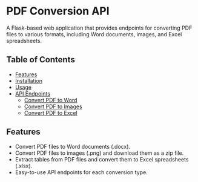 # PDF Conversion API

A Flask-based web application that provides endpoints for converting PDF files to various formats, including Word documents, images, and Excel spreadsheets.

## Table of Contents

- [Features](#features)
- [Installation](#installation)
- [Usage](#usage)
- [API Endpoints](#api-endpoints)
  - [Convert PDF to Word](#convert-pdf-to-word)
  - [Convert PDF to Images](#convert-pdf-to-images)
  - [Convert PDF to Excel](#convert-pdf-to-excel)

## Features

- Convert PDF files to Word documents (.docx).
- Convert PDF files to images (.png) and download them as a zip file.
- Extract tables from PDF files and convert them to Excel spreadsheets (.xlsx).
- Easy-to-use API endpoints for each conversion type.
